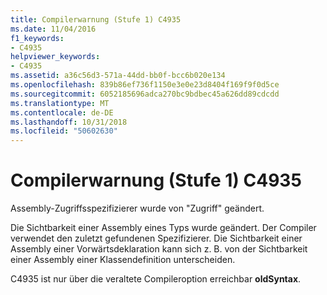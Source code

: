 ```yaml
---
title: Compilerwarnung (Stufe 1) C4935
ms.date: 11/04/2016
f1_keywords:
- C4935
helpviewer_keywords:
- C4935
ms.assetid: a36c56d3-571a-44dd-bb0f-bcc6b020e134
ms.openlocfilehash: 839b86ef736f1150e3e0e23d8404f169f9f0d5ce
ms.sourcegitcommit: 6052185696adca270bc9bdbec45a626dd89cdcdd
ms.translationtype: MT
ms.contentlocale: de-DE
ms.lasthandoff: 10/31/2018
ms.locfileid: "50602630"
---
```

# <a name="compiler-warning-level-1-c4935"></a>Compilerwarnung (Stufe 1) C4935

Assembly-Zugriffsspezifizierer wurde von "Zugriff" geändert.

Die Sichtbarkeit einer Assembly eines Typs wurde geändert. Der Compiler verwendet den zuletzt gefundenen Spezifizierer. Die Sichtbarkeit einer Assembly einer Vorwärtsdeklaration kann sich z. B. von der Sichtbarkeit einer Assembly einer Klassendefinition unterscheiden.

C4935 ist nur über die veraltete Compileroption erreichbar **oldSyntax**.
